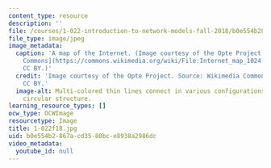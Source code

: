 ```yaml
---
content_type: resource
description: ''
file: /courses/1-022-introduction-to-network-models-fall-2018/b0e554b2867acd3580bce8938a2986dc_1-022f18.jpg
file_type: image/jpeg
image_metadata:
  caption: 'A map of the Internet. (Image courtesy of the Opte Project. Source: [Wikimedia
    Commons](https://commons.wikimedia.org/wiki/File:Internet_map_1024.jpg). License
    CC BY.)'
  credit: 'Image courtesy of the Opte Project. Source: Wikimedia Commons. License
    CC BY.'
  image-alt: Multi-colored thin lines connect in various configurations to form a
    circular structure.
learning_resource_types: []
ocw_type: OCWImage
resourcetype: Image
title: 1-022f18.jpg
uid: b0e554b2-867a-cd35-80bc-e8938a2986dc
video_metadata:
  youtube_id: null
---
```

